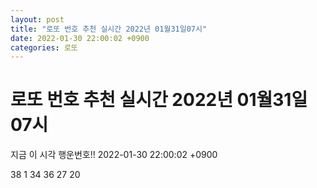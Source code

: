 ```yaml
---
layout: post
title: "로또 번호 추천 실시간 2022년 01월31일07시"
date: 2022-01-30 22:00:02 +0900
categories: 로또
---
```


# 로또 번호 추천 실시간 2022년 01월31일07시

지금 이 시각 행운번호!! 2022-01-30 22:00:02 +0900

 38  1  34  36  27  20 

